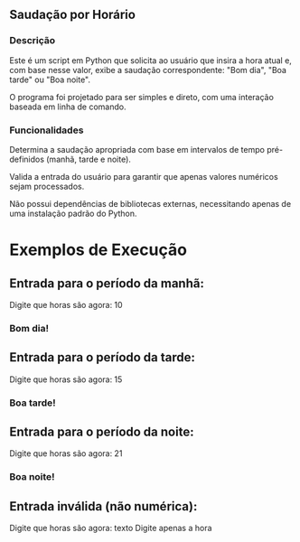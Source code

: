 ## Saudação por Horário
### Descrição
Este é um script em Python que solicita ao usuário que insira a hora atual e, com base nesse valor, exibe a saudação correspondente: "Bom dia", "Boa tarde" ou "Boa noite".

O programa foi projetado para ser simples e direto, com uma interação baseada em linha de comando.

### Funcionalidades
Determina a saudação apropriada com base em intervalos de tempo pré-definidos (manhã, tarde e noite).

Valida a entrada do usuário para garantir que apenas valores numéricos sejam processados.

Não possui dependências de bibliotecas externas, necessitando apenas de uma instalação padrão do Python.

# Exemplos de Execução
## Entrada para o período da manhã:

Digite que horas são agora: 10
### Bom dia!
## Entrada para o período da tarde:

Digite que horas são agora: 15
### Boa tarde!
## Entrada para o período da noite:

Digite que horas são agora: 21
### Boa noite!
## Entrada inválida (não numérica):

Digite que horas são agora: texto
Digite apenas a hora
